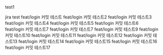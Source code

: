 test1

jira test
feat/login 커밋 테스트
feat/login 커밋 테스트2
feat/login 커밋 테스트3
feat/login 커밋 테스트4
feat/login 커밋 테스트5
feat/login 커밋 테스트6
feat/login 커밋 테스트7
feat/login 커밋 테스트7
feat/login 커밋 테스트9
feat/login 커밋 테스트10
feat/login 커밋 테스트11
feat/login 커밋 테스트12
feat/login 커밋 테스트13
feat/login 커밋 테스트14
feat/login 커밋 테스트15
feat/login 커밋 테스트16
feat/login 커밋 테스트17



